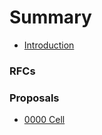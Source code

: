 # Summary

* [Introduction](README.md)

### RFCs

### Proposals

* [0000 Cell](rfcs/0000-cell/main.zh-CN.md)
